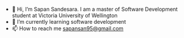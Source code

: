 - 👋 Hi, I’m Sapan Sandesara. I am a master of Software Development student at Victoria University of Wellington
- 🌱 I’m currently learning software development
- 📫 How to reach me sapansan95@gmail.com

<!---
SapanSandesara/SapanSandesara is a ✨ special ✨ repository because its `README.md` (this file) appears on your GitHub profile.
You can click the Preview link to take a look at your changes.
--->
